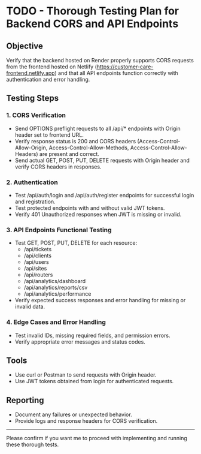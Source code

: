 # TODO - Thorough Testing Plan for Backend CORS and API Endpoints

## Objective
Verify that the backend hosted on Render properly supports CORS requests from the frontend hosted on Netlify (https://customer-care-frontend.netlify.app) and that all API endpoints function correctly with authentication and error handling.

## Testing Steps

### 1. CORS Verification
- Send OPTIONS preflight requests to all /api/* endpoints with Origin header set to frontend URL.
- Verify response status is 200 and CORS headers (Access-Control-Allow-Origin, Access-Control-Allow-Methods, Access-Control-Allow-Headers) are present and correct.
- Send actual GET, POST, PUT, DELETE requests with Origin header and verify CORS headers in responses.

### 2. Authentication
- Test /api/auth/login and /api/auth/register endpoints for successful login and registration.
- Test protected endpoints with and without valid JWT tokens.
- Verify 401 Unauthorized responses when JWT is missing or invalid.

### 3. API Endpoints Functional Testing
- Test GET, POST, PUT, DELETE for each resource:
  - /api/tickets
  - /api/clients
  - /api/users
  - /api/sites
  - /api/routers
  - /api/analytics/dashboard
  - /api/analytics/reports/csv
  - /api/analytics/performance
- Verify expected success responses and error handling for missing or invalid data.

### 4. Edge Cases and Error Handling
- Test invalid IDs, missing required fields, and permission errors.
- Verify appropriate error messages and status codes.

## Tools
- Use curl or Postman to send requests with Origin header.
- Use JWT tokens obtained from login for authenticated requests.

## Reporting
- Document any failures or unexpected behavior.
- Provide logs and response headers for CORS verification.

---

Please confirm if you want me to proceed with implementing and running these thorough tests.
